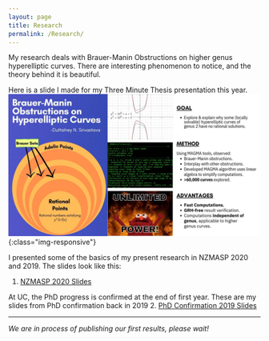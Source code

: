 ```yaml
---
layout: page
title: Research
permalink: /Research/
---
```


My research deals with Brauer-Manin Obstructions on higher genus hyperelliptic curves. There are interesting phenomenon to notice, and the theory behind it is beautiful.

Here is a slide I made for my Three Minute Thesis presentation this year. ![3MT](/assets/images/header1.jpg){:class="img-responsive"}

I presented some of the basics of my present research in NZMASP 2020 and 2019. The slides look like this:
1. [NZMASP 2020 Slides](/assets/docs/PhD/nzmasp2020_dutta.pdf)

At UC, the PhD progress is confirmed at the end of first year. These are my slides from PhD confirmation back in 2019
2. [PhD Confirmation 2019 Slides](/assets/docs/PhD/annualreview.pdf)


---

_We are in process of publishing our first results, please wait!_
